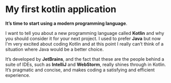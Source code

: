 # My first kotlin application

**It’s time to start using a modern programming language**.

I want to tell you about a new programming language called **Kotlin** and why you should consider it for
your next project. I used to prefer **Java** but now I'm very excited about coding Kotlin and at this
point I really can’t think of a situation where Java would be a better choice.

It’s developed by **JetBrains**, and the fact that these are the people behind a suite of IDEs, such as
**IntelliJ** and **WebStorm**, really shines through in Kotlin. It’s pragmatic and concise, and makes
coding a satisfying and efficient experience.


